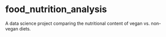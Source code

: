 # food_nutrition_analysis
A data science project comparing the nutritional content of vegan vs. non-vegan diets.
